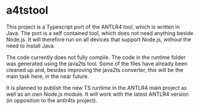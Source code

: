 # **a4tstool**

This project is a Typescript port of the ANTLR4 tool, which is written in Java. The port is a self contained tool, which does not need anything beside Node.js. It will therefore run on all devices that support Node.js, without the need to install Java.

The code currently does not fully compile. The code in the runtime folder was generated using the java2ts tool. Some of the files have already been cleaned up and, besides improving the java2ts converter, this will be the main task here, in the near future.

It is planned to publish the new TS runtime in the ANTLR4 main project as well as an own Node.js module. It will work with the latest ANTLR4 version (in opposition to the antlr4ts project).
